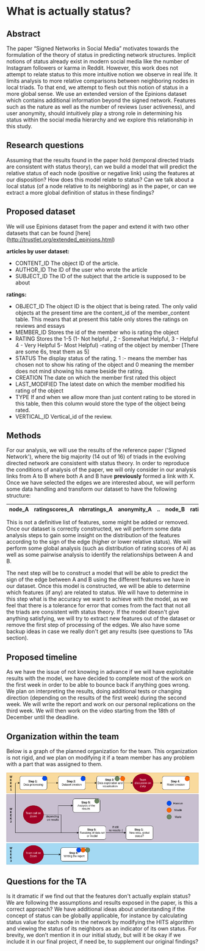 # What is actually status?

## Abstract
The paper “Signed Networks in Social Media” motivates towards the formulation of the theory of status in predicting network structures. Implicit notions of status already exist in modern social media like the number of Instagram followers or karma in Reddit. However, this work does not attempt to relate status to this more intuitive notion we observe in real life. It limits analysis to more relative comparisons between neighboring nodes in local triads. To that end, we attempt to flesh out this notion of status in a more global sense. We use an extended version of the Epinions dataset which contains additional information beyond the signed network. Features such as the nature as well as the number of reviews (user activeness), and user anonymity, should intuitively play a strong role in determining his status within the social media hierarchy and we explore this relationship in this study.

## Research questions
Assuming that the results found in the paper hold (temporal directed triads are consistent with status theory), can we build a model that will predict the relative status of each node (positive or negative link) using the features at our disposition?
How does this model relate to status? Can we talk about a local status (of a node relative to its neighboring) as in the paper, or can we extract a more global definition of status in these findings?


## Proposed dataset
We will use Epinions dataset from the paper and extend it with two other datasets that can be found [here] (http://trustlet.org/extended_epinions.html)

**articles by user dataset:**

- CONTENT_ID The object ID of the article.
- AUTHOR_ID The ID of the user who wrote the article
- SUBJECT_ID The ID of the subject that the article is supposed to be about

**ratings:**

- OBJECT_ID The object ID is the object that is being rated. The only valid objects at the present time are the content_id of the member_content table. This means that at present this table only stores the ratings on reviews and essays
- MEMBER_ID Stores the id of the member who is rating the object
- RATING Stores the 1-5 (1- Not helpful , 2 - Somewhat Helpful, 3 - Helpful 4 - Very Helpful 5- Most Helpful) -rating of the object by member [There are some 6s, treat them as 5]
- STATUS The display status of the rating. 1 :- means the member has chosen not to show his rating of the object and 0 meaning the member does not mind showing his name beside the rating.
- CREATION The date on which the member first rated this object
- LAST_MODIFIED The latest date on which the member modified his rating of the object
- TYPE If and when we allow more than just content rating to be stored in this table, then this column would store the type of the object being rated.
- VERTICAL_ID Vertical_id of the review.

## Methods
For our analysis, we will use the results of the reference paper ('Signed Network'), where the big majority (14 out of 16) of triads in the evolving directed network are consistent with status theory. In order to reproduce the conditions of analysis of the paper, we will only consider in our analysis links from A to B where both A and B have **previously** formed a link with X.
Once we have selected the edges we are interested about, we will perform some data handling and transform our dataset to have the following structure:

| node_A | ratingscores_A | nbrratings_A | anonymity_A | .. | node_B | ratingscores_B | nbrratings_B | anonymity_B | edge_AB |
|--------|----------------|--------------|-------------|----|--------|----------------|--------------|-------------|---------|

This is not a definitive list of features, some might be added or removed. Once our dataset is correctly constructed, we will perform some data analysis steps to gain some insight on the distribution of the features according to the sign of the edge (higher or lower relative status). We will perform some global analysis (such as distribution of rating scores of A) as well as some pairwise analysis to identify the relationships between A and B.

The next step will be to construct a model that will be able to predict the sign of the edge between A and B using the different features we have in our dataset. Once this model is constructed, we will be able to determine which features (if any) are related to status. We will have to determine in this step what is the accuracy we want to achieve with the model, as we feel that there is a tolerance for error that comes from the fact that not all the triads are consistent with status theory.
If the model doesn't give anything satisfying, we will try to extract new features out of the dataset or remove the first step of processing of the edges. We also have some backup ideas in case we really don't get any results (see questions to TAs section).

## Proposed timeline
As we have the issue of not knowing in advance if we will have exploitable results with the model, we have decided to complete most of the work on the first week in order to be able to bounce back if anything goes wrong. We plan on interpreting the results, doing additional tests or changing direction (depending on the results of the first week) during the second week. We will write the report and work on our personal replications on the third week. We will then work on the video starting from the 18th of December until the deadline.

## Organization within the team
Below is a graph of the planned organization for the team. This organization is not rigid, and we plan on modifying it if a team member has any problem with a part that was assigned to them.

![](timeline.png)


## Questions for the TA

Is it dramatic if we find out that the features don't actually explain status?
We are following the assumptions and results exposed in the paper, is this a correct approach?
We have additional ideas about understanding if the concept of status can be globally applicable, for instance by calculating status value for each node in the network by modifying the HITS algorithm and viewing the status of its neighbors as an indicator of its own status. For brevity, we don’t mention it in our initial study, but will it be okay if we include it in our final project, if need be, to supplement our original findings?
